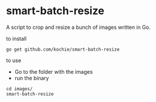 # smart-batch-resize
A script to crop and resize a bunch of images written in Go.

to install

```
go get github.com/kochie/smart-batch-resize
```

to use

- Go to the folder with the images
- run the binary

```
cd images/
smart-batch-resize
```
